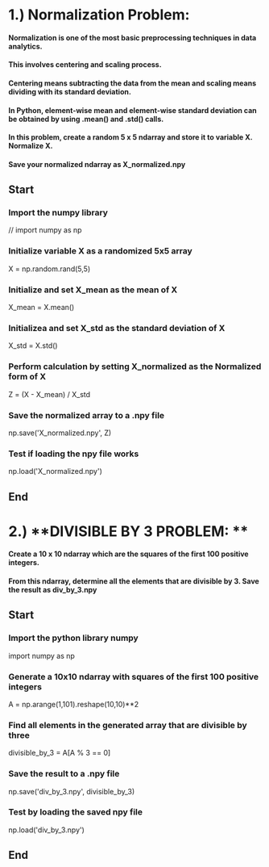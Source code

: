 # 1.) Normalization Problem:
#### Normalization is one of the most basic preprocessing techniques in data analytics.
#### This involves centering and scaling process.
#### Centering means subtracting the data from the mean and scaling means dividing with its standard deviation.
#### In Python, element-wise mean and element-wise standard deviation can be obtained by using .mean() and .std() calls.
#### In this problem, create a random 5 x 5 ndarray and store it to variable X. Normalize X.
#### Save your normalized ndarray as X_normalized.npy

## Start 
### Import the numpy library
// import numpy as np
### Initialize variable X as a randomized 5x5 array
X = np.random.rand(5,5)
### Initialize and set X_mean as the mean of X
X_mean = X.mean()
### Initializea and set X_std as the standard deviation of X
X_std = X.std()
### Perform calculation by setting X_normalized as the Normalized form of X
Z = (X - X_mean) / X_std
### Save the normalized array to a .npy file
np.save('X_normalized.npy', Z)
### Test if loading the npy file works
np.load('X_normalized.npy')
## End


# 2.) **DIVISIBLE BY 3 PROBLEM: **
#### Create a 10 x 10 ndarray which are the squares of the first 100 positive integers.
#### From this ndarray, determine all the elements that are divisible by 3. Save the result as div_by_3.npy

## Start
### Import the python library numpy
import numpy as np
### Generate a 10x10 ndarray with squares of the first 100 positive integers
A = np.arange(1,101).reshape(10,10)**2
### Find all elements in the generated array that are divisible by three
divisible_by_3 = A[A % 3 == 0]
### Save the result to a .npy file
np.save('div_by_3.npy', divisible_by_3)
### Test by loading the saved npy file
np.load('div_by_3.npy')
## End

